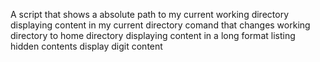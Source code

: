 A script that shows a absolute path to my current working directory
displaying content in my current directory
comand that changes working directory to home directory
displaying content in a long format
listing hidden contents
display digit content
